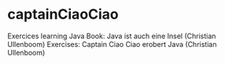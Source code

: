 # captainCiaoCiao
Exercices learning Java 
Book: Java ist auch eine Insel (Christian Ullenboom)
Exercises: Captain Ciao Ciao erobert Java (Christian Ullenboom)
